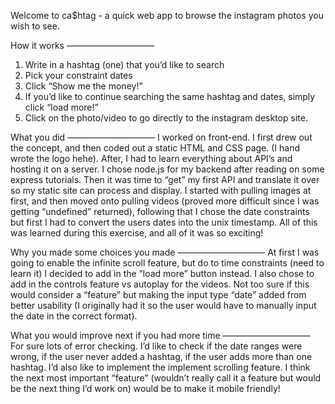 Welcome to ca$htag - a quick web app to browse the instagram photos you wish to see. 

How it works
——————————
1) Write in a hashtag (one) that you’d like to search
2) Pick your constraint dates
3) Click “Show me the money!”
4) If you’d like to continue searching the same hashtag and dates, simply click “load more!”
5) Click on the photo/video to go directly to the instagram desktop site.


What you did
——————————
I worked on front-end. I first drew out the concept, and then coded out a static HTML and CSS page. (I hand wrote the logo hehe). 
After, I had to learn everything about API’s and hosting it on a server. I chose node.js for my backend after reading on some express tutorials. Then it was time to “get” my first API and translate it over so my static site can process and display. I started with pulling images at first, and then moved onto pulling videos (proved more difficult since I was getting “undefined” returned), following that I chose the date constraints but first I had to convert the users dates into the unix timestamp. 
All of this was learned during this exercise, and all of it was so exciting!


Why you made some choices you made
——————————
At first I was going to enable the infinite scroll feature, but do to time constraints (need to learn it) I decided to add in the “load more” button instead. I also chose to add in the controls feature vs autoplay for the videos. Not too sure if this would consider a “feature” but making the input type “date” added from better usability (I originally had it so the user would have to manually input the date in the correct format).


What you would improve next if you had more time
——————————
For sure lots of error checking. I’d like to check if the date ranges were wrong, if the user never added a hashtag, if the user adds more than one hashtag. I’d also like to implement the implement scrolling feature. I think the next most important “feature” (wouldn’t really call it a feature but would be the next thing I’d work on) would be to make it mobile friendly!
